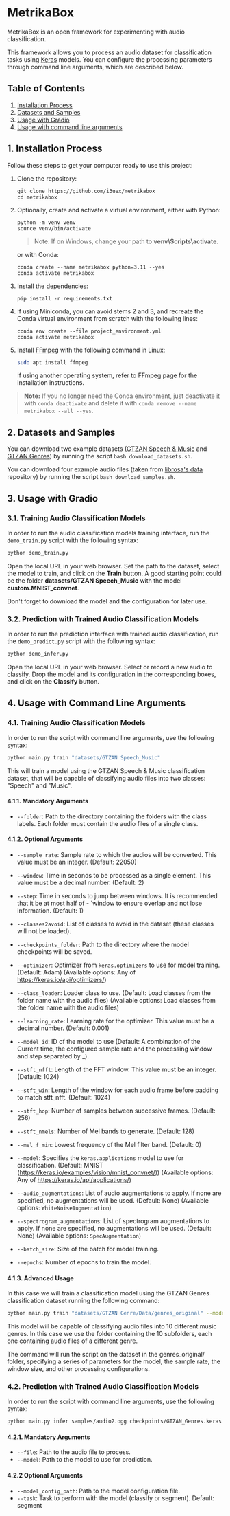 # MetrikaBox

MetrikaBox is an open framework for experimenting with audio classification. 

This framework allows you to process an audio dataset for classification tasks using [Keras][keras] models. You can configure the processing parameters through command line arguments, which are described below.

[keras]: https://keras.io/ "The purpose of Keras is to give an unfair advantage to any developer looking to ship Machine Learning-powered apps"

## Table of Contents

1. [Installation Process](#1-installation-process)
2. [Datasets and Samples](#2-datasets-and-samples)
3. [Usage with Gradio](#3-usage-with-gradio)
4. [Usage with command line arguments](#4-usage-with-command-line-arguments)

## 1. Installation Process

Follow these steps to get your computer ready to use this project:

1. Clone the repository:

    ```shell
    git clone https://github.com/i3uex/metrikabox
    cd metrikabox
    ```

2. Optionally, create and activate a virtual environment, either with Python:

    ```shell
    python -m venv venv
    source venv/bin/activate
    ```

    > Note: If on Windows, change your path to **venv\Scripts\activate**.

    or with Conda:

    ```shell
    conda create --name metrikabox python=3.11 --yes
    conda activate metrikabox
    ```

3. Install the dependencies:

    ```shell
    pip install -r requirements.txt
    ```

4. If using Miniconda, you can avoid stems 2 and 3, and recreate the Conda virtual environment from scratch with the following lines:

    ```shell
    conda env create --file project_environment.yml
    conda activate metrikabox
    ```

5. Install [FFmpeg][ffmpeg] with the following command in Linux:

    ```bash
    sudo apt install ffmpeg
    ```

    If using another operating system, refer to FFmpeg page for the installation instructions.

    [ffmpeg]: https://www.ffmpeg.org/ "A complete, cross-platform solution to record, convert and stream audio and video"

> **Note:** If you no longer need the Conda environment, just deactivate it with `conda deactivate` and delete it with `conda remove --name metrikabox --all --yes`.

## 2. Datasets and Samples

You can download two example datasets ([GTZAN Speech & Music][gtzan_musicspeech_collection] and [GTZAN Genres][gtzan]) by running the script `bash download_datasets.sh`.

[gtzan_musicspeech_collection]: https://www.kaggle.com/datasets/lnicalo/gtzan-musicspeech-collection "GTZAN music/speech collection"
[gtzan]: https://www.kaggle.com/datasets/andradaolteanu/gtzan-dataset-music-genre-classification "GTZAN Dataset - Music Genre Classification"

You can download four example audio files (taken from [librosa's data][librosa_data] repository) by running the script `bash download_samples.sh`.

[librosa_data]: https://github.com/librosa/data "Example (audio) data for use with librosa."

## 3. Usage with Gradio

### 3.1. Training Audio Classification Models

In order to run the audio classification models training interface, run the `demo_train.py` script with the following syntax:

```bash
python demo_train.py
```

Open the local URL in your web browser. Set the path to the dataset, select the model to train, and click on the **Train** button. A good starting point could be the folder **datasets/GTZAN Speech_Music** with the model **custom.MNIST_convnet**.

Don't forget to download the model and the configuration for later use.

### 3.2. Prediction with Trained Audio Classification Models

In order to run the prediction interface with trained audio classification, run the `demo_predict.py` script with the following syntax:

```bash
python demo_infer.py
```

Open the local URL in your web browser. Select or record a new audio to classify. Drop the model and its configuration in the corresponding boxes, and click on the **Classify** button.

## 4. Usage with Command Line Arguments

### 4.1. Training Audio Classification Models

In order to run the script with command line arguments, use the following syntax:

```bash
python main.py train "datasets/GTZAN Speech_Music"
```

This will train a model using the GTZAN Speech & Music classification dataset, that will be capable of classifying audio files into two classes: "Speech" and "Music".

#### 4.1.1. Mandatory Arguments

- `--folder`: Path to the directory containing the folders with the class labels. Each folder must contain the audio files of a single class. 

#### 4.1.2. Optional Arguments

- `--sample_rate`: Sample rate to which the audios will be converted. This value must be an integer.
(Default: 22050)

- `--window`: Time in seconds to be processed as a single element. This value must be a decimal number.
(Default: 2)

- `--step`: Time in seconds to jump between windows. It is recommended that it be at most half of - `window to ensure overlap and not lose information.
(Default: 1)

- `--classes2avoid`: List of classes to avoid in the dataset (these classes will not be loaded).

- `--checkpoints_folder`: Path to the directory where the model checkpoints will be saved.

- `--optimizer`: Optimizer from `keras.optimizers` to use for model training.
(Default: Adam)
(Available options: Any of https://keras.io/api/optimizers/)

- `--class_loader`: Loader class to use.
(Default: Load classes from the folder name with the audio files)
(Available options: Load classes from the folder name with the audio files)

- `--learning_rate`: Learning rate for the optimizer. This value must be a decimal number.
(Default: 0.001)

- `--model_id`: ID of the model to use 
(Default: A combination of the Current time, the configured sample rate and the processing window and step separated by _).

- `--stft_nfft`: Length of the FFT window. This value must be an integer.
(Default: 1024)

- `--stft_win`: Length of the window for each audio frame before padding to match stft_nfft.
(Default: 1024)

- `--stft_hop`: Number of samples between successive frames.
(Default: 256)

- `--stft_nmels`: Number of Mel bands to generate.
(Default: 128)

- `--mel_f_min`: Lowest frequency of the Mel filter band.
(Default: 0)

- `--model`: Specifies the `keras.applications` model to use for classification.
(Default: MNIST (https://keras.io/examples/vision/mnist_convnet/))
(Available options: Any of https://keras.io/api/applications/)

- `--audio_augmentations`: List of audio augmentations to apply. If none are specified, no augmentations will be used.
(Default: None)
(Available options: `WhiteNoiseAugmentation`)

- `--spectrogram_augmentations`: List of spectrogram augmentations to apply. If none are specified, no augmentations will be used.
(Default: None)
(Available options: `SpecAugmentation`)

- `--batch_size`: Size of the batch for model training.

- `--epochs`: Number of epochs to train the model.

#### 4.1.3. Advanced Usage

In this case we will train a classification model using the GTZAN Genres classification dataset running the following command:

```bash 
python main.py train "datasets/GTZAN Genre/Data/genres_original" --model keras.MobileNetV2 --model_id "GTZAN_Genres" -sr 16000 --window 5 --step 2.5 --batch_size 32 --epochs 100 --learning_rate 0.001 --audio_augmentations [WhiteNoiseAugmentation]
```

This model will be capable of classifying audio files into 10 different music genres. In this case we use the folder containing the 10 subfolders, each one containing audio files of a different genre.

The command will run the script on the dataset in the genres_original/ folder, specifying a series of parameters for the model, the sample rate, the window size, and other processing configurations.

### 4.2. Prediction with Trained Audio Classification Models

In order to run the script with command line arguments, use the following syntax:

```bash
python main.py infer samples/audio2.ogg checkpoints/GTZAN_Genres.keras checkpoints/model_config/GTZAN_Genres/model-config.json
```

#### 4.2.1. Mandatory Arguments

- `--file`: Path to the audio file to process.
- `--model`: Path to the model to use for prediction.

#### 4.2.2 Optional Arguments

- `--model_config_path`: Path to the model configuration file.
- `--task`: Task to perform with the model (classify or segment). Default: segment
